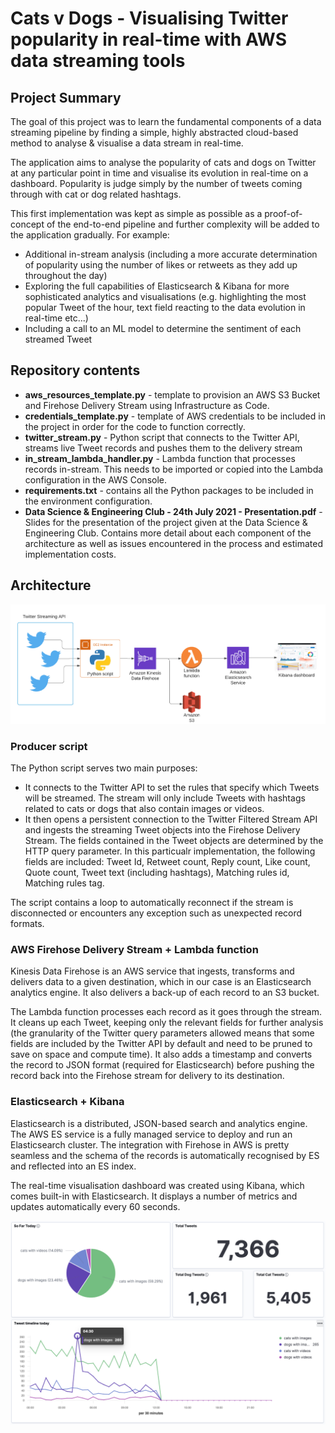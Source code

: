 # Cats v Dogs - Visualising Twitter popularity in real-time with AWS data streaming tools

## Project Summary

The goal of this project was to learn the fundamental components of a data streaming pipeline by finding a simple, highly abstracted cloud-based method to analyse & visualise a data stream
in real-time.

The application aims to analyse the popularity of cats and dogs on Twitter at any particular point in time and visualise its evolution in real-time on a dashboard. Popularity is judge simply by the number of tweets coming through with cat or dog related hashtags.

This first implementation was kept as simple as possible as a proof-of-concept of the end-to-end pipeline and further complexity will be added to the application gradually. For example:
- Additional in-stream analysis (including a more accurate determination of popularity using the number of likes or retweets as they add up throughout the day)
- Exploring the full capabilities of Elasticsearch & Kibana for more sophisticated analytics and visualisations (e.g. highlighting the most popular Tweet of the hour, text field reacting to the data evolution in real-time etc...)
- Including a call to an ML model to determine the sentiment of each streamed Tweet


## Repository contents

- **aws_resources_template.py** - template to provision an AWS S3 Bucket and Firehose Delivery Stream using Infrastructure as Code. 
- **credentials_template.py** - template of AWS credentials to be included in the project in order for the code to function correctly.
- **twitter_stream.py** - Python script that connects to the Twitter API, streams live Tweet records and pushes them to the delivery stream
- **in_stream_lambda_handler.py** - Lambda function that processes records in-stream. This needs to be imported or copied into the Lambda configuration in the AWS Console.
- **requirements.txt** - contains all the Python packages to be included in the environment configuration.
- **Data Science & Engineering Club - 24th July 2021 - Presentation.pdf** - Slides for the presentation of the project given at the Data Science & Engineering Club. Contains more detail about each component of the architecture as well as issues encountered in the process and estimated implementation costs.
   
## Architecture

![catsvdogs_arch](aws_architecture.png)

### Producer script

The Python script serves two main purposes:
   - It connects to the Twitter API to set the rules that specify which Tweets will be streamed. The stream will only include Tweets with hashtags related to cats or dogs that also contain images or videos.
   - It then opens a persistent connection to the Twitter Filtered Stream API and ingests the streaming Tweet objects into the Firehose Delivery Stream. The fields contained in the Tweet objects are determined by the HTTP query parameter. In this particualr implementation, the following fields are included: Tweet Id, Retweet count, Reply count, Like count, Quote count, Tweet text (including hashtags), Matching rules id, Matching rules tag.

The script contains a loop to automatically reconnect if the stream is disconnected or encounters any exception such as unexpected record formats.

### AWS Firehose Delivery Stream + Lambda function

Kinesis Data Firehose is an AWS service that ingests, transforms and delivers data to a given destination, which in our case is an Elasticsearch analytics engine. It also delivers a back-up of each record to an S3 bucket.

The Lambda function processes each record as it goes through the stream. It cleans up each Tweet, keeping only the relevant fields for further analysis (the granularity of the Twitter query parameters allowed means that some fields are included by the Twitter API by default and need to be pruned to save on space and compute time). It also adds a timestamp and converts the record to JSON format (required for Elasticsearch) before pushing the record back into the Firehose stream for delivery to its destination.

### Elasticsearch + Kibana

Elasticsearch is a distributed, JSON-based search and analytics engine. The AWS ES service is a fully managed service to deploy and run an Elasticsearch cluster. The integration with Firehose in AWS is pretty seamless and the schema of the records is automatically recognised by ES and reflected into an ES index.

The real-time visualisation dashboard was created using Kibana, which comes built-in with Elasticsearch. It displays a number of metrics and updates automatically every 60 seconds.

![catsvdogs_dash](kibana_dashboard.png)


